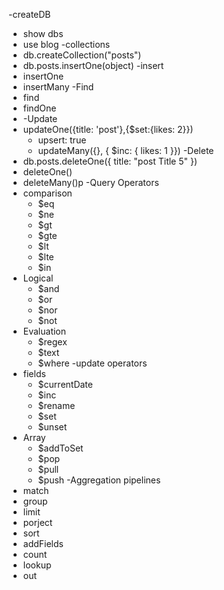 -createDB
 - show dbs
 - use blog
-collections
 - db.createCollection("posts")
 - db.posts.insertOne(object)
-insert
 - insertOne
 - insertMany
-Find
 - find
 - findOne
 - [NOTE]: projection
-Update
 - updateOne({title: 'post'},{$set:{likes: 2}})
	 - upsert: true
	 - updateMany({}, { $inc: { likes: 1 }})
-Delete
 - db.posts.deleteOne({ title: "post Title 5" })
 - deleteOne()
 - deleteMany()p
-Query Operators
 - comparison
	 - $eq
	 - $ne
	 - $gt
	 - $gte
	 - $lt
	 - $lte
	 - $in
 - Logical
	 - $and
	 - $or
	 - $nor
	 - $not
 - Evaluation
	 - $regex   	
	 - $text
	 - $where
-update operators
 - fields
	 - $currentDate
	 - $inc
	 - $rename
	 - $set
	 - $unset
 - Array
	 - $addToSet
	 - $pop
	 - $pull
	 - $push
-Aggregation pipelines
 - match
 - group
 - limit
 - porject
 - sort
 - addFields
 - count
 - lookup
 - out

